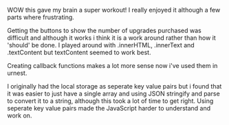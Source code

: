 WOW this gave my brain a super workout! I really enjoyed it although a few parts where frustrating.

Getting the buttons to show the number of upgrades purchased was difficult and although it works i think it is a work around rather than how it 'should' be done. I played around with .innerHTML, .innerText and .textContent but textContent seemed to work best.

Creating callback functions makes a lot more sense now i've used them in urnest.

I originally had the local storage as seperate key value pairs but i found that it was easier to just have a single array and using JSON stringify and parse to convert it to a string, although this took a lot of time to get right. Using seperate key value pairs made the JavaScript harder to understand and work on.
